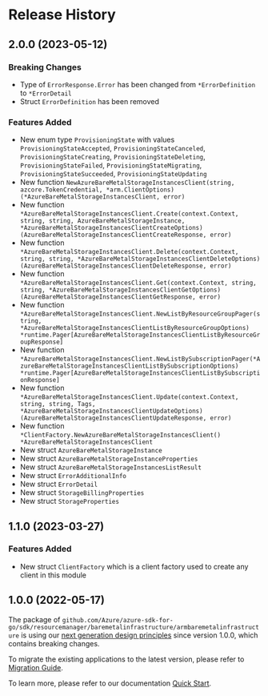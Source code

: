 # Release History

## 2.0.0 (2023-05-12)
### Breaking Changes

- Type of `ErrorResponse.Error` has been changed from `*ErrorDefinition` to `*ErrorDetail`
- Struct `ErrorDefinition` has been removed

### Features Added

- New enum type `ProvisioningState` with values `ProvisioningStateAccepted`, `ProvisioningStateCanceled`, `ProvisioningStateCreating`, `ProvisioningStateDeleting`, `ProvisioningStateFailed`, `ProvisioningStateMigrating`, `ProvisioningStateSucceeded`, `ProvisioningStateUpdating`
- New function `NewAzureBareMetalStorageInstancesClient(string, azcore.TokenCredential, *arm.ClientOptions) (*AzureBareMetalStorageInstancesClient, error)`
- New function `*AzureBareMetalStorageInstancesClient.Create(context.Context, string, string, AzureBareMetalStorageInstance, *AzureBareMetalStorageInstancesClientCreateOptions) (AzureBareMetalStorageInstancesClientCreateResponse, error)`
- New function `*AzureBareMetalStorageInstancesClient.Delete(context.Context, string, string, *AzureBareMetalStorageInstancesClientDeleteOptions) (AzureBareMetalStorageInstancesClientDeleteResponse, error)`
- New function `*AzureBareMetalStorageInstancesClient.Get(context.Context, string, string, *AzureBareMetalStorageInstancesClientGetOptions) (AzureBareMetalStorageInstancesClientGetResponse, error)`
- New function `*AzureBareMetalStorageInstancesClient.NewListByResourceGroupPager(string, *AzureBareMetalStorageInstancesClientListByResourceGroupOptions) *runtime.Pager[AzureBareMetalStorageInstancesClientListByResourceGroupResponse]`
- New function `*AzureBareMetalStorageInstancesClient.NewListBySubscriptionPager(*AzureBareMetalStorageInstancesClientListBySubscriptionOptions) *runtime.Pager[AzureBareMetalStorageInstancesClientListBySubscriptionResponse]`
- New function `*AzureBareMetalStorageInstancesClient.Update(context.Context, string, string, Tags, *AzureBareMetalStorageInstancesClientUpdateOptions) (AzureBareMetalStorageInstancesClientUpdateResponse, error)`
- New function `*ClientFactory.NewAzureBareMetalStorageInstancesClient() *AzureBareMetalStorageInstancesClient`
- New struct `AzureBareMetalStorageInstance`
- New struct `AzureBareMetalStorageInstanceProperties`
- New struct `AzureBareMetalStorageInstancesListResult`
- New struct `ErrorAdditionalInfo`
- New struct `ErrorDetail`
- New struct `StorageBillingProperties`
- New struct `StorageProperties`


## 1.1.0 (2023-03-27)
### Features Added

- New struct `ClientFactory` which is a client factory used to create any client in this module


## 1.0.0 (2022-05-17)

The package of `github.com/Azure/azure-sdk-for-go/sdk/resourcemanager/baremetalinfrastructure/armbaremetalinfrastructure` is using our [next generation design principles](https://azure.github.io/azure-sdk/general_introduction.html) since version 1.0.0, which contains breaking changes.

To migrate the existing applications to the latest version, please refer to [Migration Guide](https://aka.ms/azsdk/go/mgmt/migration).

To learn more, please refer to our documentation [Quick Start](https://aka.ms/azsdk/go/mgmt).